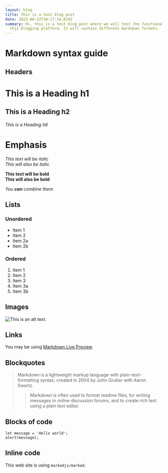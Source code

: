 ```yaml
---
layout: blog
title: This is a test blog post
date: 2023-08-22T10:17:14.024Z
summary: Hi, this is a test blog post where we will test the functionality of
  this blogging platform. It will contain different markdown formats.
---
```

# Markdown syntax guide

## Headers

# This is a Heading h1
## This is a Heading h2 
###### This is a Heading h6

# Emphasis

*This text will be italic*  
_This will also be italic_

**This text will be bold**  
__This will also be bold__

_You **can** combine them_

## Lists

### Unordered

* Item 1
* Item 2
* Item 2a
* Item 2b

### Ordered

1. Item 1
1. Item 2
1. Item 3
  1. Item 3a
  1. Item 3b

## Images

![This is an alt text.](https://cerulean-sundae-e9488d.netlify.app/_ipx/w_1920,q_75/%2Fcontactus.png?url=%2Fcontactus.png&w=1920&q=75 "This is a sample image.")

## Links

You may be using [Markdown Live Preview](https://markdownlivepreview.com/).

## Blockquotes

> Markdown is a lightweight markup language with plain-text-formatting syntax, created in 2004 by John Gruber with Aaron Swartz.
>
>> Markdown is often used to format readme files, for writing messages in online discussion forums, and to create rich text using a plain text editor.

## Blocks of code

```
let message = 'Hello world';
alert(message);
```

## Inline code

This web site is using `markedjs/marked`.
